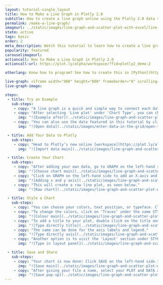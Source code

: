 ```yaml
---
layout: tutorial-single_layout
title: How to Make a Line Graph in Plotly 2.0
subtitle: How to create a line graph online using the Plotly 2.0 data visualization tool
permalink: /make-a-line-graph/
imageurl: ../static/images/line-graph-and-scatter-plot-with-excel/line-thumb.png
state: active
tags: basic
order: 2
meta_description: Watch this tutorial to learn how to create a line graph in Plotly 2.0.
popularity: featured
carouselimageurl:
actioncall: How to Make a Line Graph in Plotly 2.0
actioncall-url: https://plot.ly/alpha/workspace/?fid=plotly2_demo:2

otherlang: Know how to program? See how to create this in [Python](https://plot.ly/python/line-and-scatter/) or [R](https://plot.ly/r/line-and-scatter/).

live-graph: <iframe width="900" height="800" frameborder="0" scrolling="no" src="https://plot.ly/~plotly2_demo/2.embed"></iframe>
live-graph-image:

steps:
 - title: Try an Example
   sub-steps:
    - copy: "A line graph is a quick and simple way to connect each data point together."
    - copy: "After selecting 'Line plot' under 'Chart Type', you can check out an example before adding your own data. Clicking the 'try an example' button will show what a sample chart looks like after you add data and adjust the styles. In addition to seeing the end result, you will see which labels and style attributes were selected for this specific chart."
      img: "![Example after](../static/images/line-graph-and-scatter-plot-with-excel/try-an-example.png)"
    - copy: "You can also use the data featured in this tutorial by clicking on 'Open This Data in Plotly' on the left-hand side. It will open in your workspace."
      img: "![Open data](../static/images/enter-data-in-the-grid/open-this-data.png)"

 - title: Add Your Data to Plotly
   sub-steps:
    - copy: "Head to Plotly’s new online [workspace](https://plot.ly/alpha/workspace/) and add your data. You have the option of typing directly in the grid, uploading your file, or entering a URL of an online dataset. Plotly accepts .xls, .xlsx, or .csv files. For more information on how to enter your data, see [this](http://help.plot.ly/add-data-to-the-plotly-grid/) tutorial."
      img: "![Import data main](../static/images/line-graph-and-scatter-plot-with-excel/line-import-data.png)"

 - title: Create Your Chart
   sub-steps:
    - copy: "After adding your own data, go to GRAPH on the left-hand side, then 'Create'. Choose 'Line plot' under 'Chart type'."
      img: "![Choose chart main](../static/images/line-graph-and-scatter-plot-with-excel/choose-chart-main.png)"
    - copy: "Click on GRAPH on the left-hand side to add an X-axis and Y-axis to your line plot. After selecting ‘Line plot', you should then fill out the X and Y dropdown to create the plot."
      img: "![Adding x and y axis](../static/images/line-graph-and-scatter-plot-with-excel/line-axes-panel.png)"
    - copy: "This will create a raw line plot, as seen below."
      img: "![Raw chart](../static/images/line-graph-and-scatter-plot-with-excel/raw chart.png)"

 - title: Style a Chart
   sub-steps:
    - copy: "You can choose your colors, text position, or typeface. Click on STYLE on the left-hand side to play around with the style of your chart."
    - copy: "To change the colors, click on ‘Traces’ under the same STYLE tab. Note that certain colors and typefaces are only available with a PRO subscription. Click [here](https://plot.ly/products/cloud/) to upgrade!"
      img: "![Colour main](../static/images/line-graph-and-scatter-plot-with-excel/line-colour-panel.png)"
    - copy: "To add a title to your plot, double click on the title and type directly into the field."
      img: "![Type directly title](../static/images/line-graph-and-scatter-plot-with-excel/line-type-title-directly.png)"
    - copy: "The same can be done for the axis labels and legend."
      img: "![Type directly axis](../static/images/line-graph-and-scatter-plot-with-excel/line-type-directly-axis.png)"
    - copy: "Another option is to visit the 'Layout' section under STYLE, click on 'Text' and enter your title in the box, as shown below."
      img: "![Type in layout panel](../static/images/line-graph-and-scatter-plot-with-excel/line-type-in-title-panel.png)"

 - title: Save and Share
   sub-steps:
    - copy: "Your chart is now done! Click SAVE on the left-hand side."
      img: "![Save main](../static/images/line-graph-and-scatter-plot-with-excel/line-save-main.png)"
    - copy: "After giving your file a name, select your PLOT and DATA as 'Public' or 'Private'. For more information on how sharing works, including the difference between private, public and secret sharing, visit [this](http://help.plot.ly/save-share-and-export-in-plotly/) page."
      img: "![Save pop-up](../static/images/line-graph-and-scatter-plot-with-excel/line-save-pop-up.png)"
---
```

